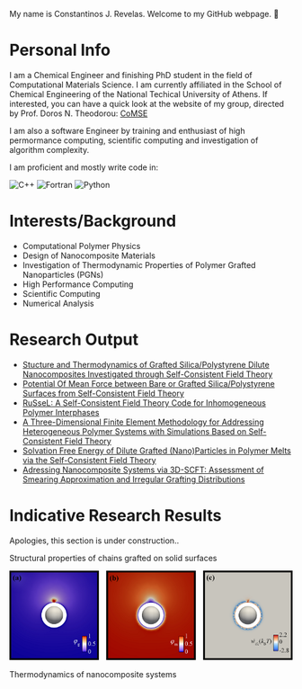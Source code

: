My name is Constantinos J. Revelas. Welcome to my GitHub webpage. 👋

# Personal Info
I am a Chemical Engineer and finishing PhD student in the field of Computational Materials Science.
I am currently affiliated in the School of Chemical Engineering of the National Techical University of Athens.
If interested, you can have a quick look at the website of my group, directed by Prof. Doros N. Theodorou: [CoMSE](https://comse.chemeng.ntua.gr/)

I am also a software Engineer by training and enthusiast of high permormance computing, scientific computing and investigation of
algorithm complexity.

I am proficient and mostly write code in:

![C++](https://img.shields.io/badge/c++-%2300599C.svg?style=for-the-badge&logo=c%2B%2B&logoColor=white)
![Fortran](https://img.shields.io/badge/Fortran-%23734F96.svg?style=for-the-badge&logo=fortran&logoColor=white)
![Python](https://img.shields.io/badge/python-3670A0?style=for-the-badge&logo=python&logoColor=ffdd54)

# Interests/Background
- Computational Polymer Physics
- Design of Nanocomposite Materials
- Investigation of Thermodynamic Properties of Polymer Grafted Nanoparticles (PGNs)
- High Performance Computing
- Scientific Computing
- Numerical Analysis

# Research Output
- [Stucture and Thermodynamics of Grafted Silica/Polystyrene Dilute Nanocomposites Investigated through Self-Consistent Field Theory](https://pubs.rsc.org/en/content/articlelanding/2021/sm/d1sm00078k)
- [Potential Of Mean Force between Bare or Grafted Silica/Polystyrene Surfaces from Self-Consistent Field Theory](https://www.mdpi.com/2073-4360/13/8/1197)
- [RuSseL: A Self-Consistent Field Theory Code for Inhomogeneous Polymer Interphases](https://www.mdpi.com/2079-3197/9/5/57)
- [A Three-Dimensional Finite Element Methodology for Addressing Heterogeneous Polymer Systems with Simulations Based on Self-Consistent Field Theory](https://aip.scitation.org/doi/abs/10.1063/5.0047729)
- [Solvation Free Energy of Dilute Grafted (Nano)Particles in Polymer Melts via the Self-Consistent Field Theory](https://pubs.acs.org/doi/pdf/10.1021/acs.jpcb.2c05306)
- [Adressing Nanocomposite Systems via 3D-SCFT: Assessment of Smearing Approximation and Irregular Grafting Distributions](https://pubs.acs.org/doi/10.1021/acs.macromol.2c02474)

# Indicative Research Results
Apologies, this section is under construction..

Structural properties of chains grafted on solid surfaces

![Field slice view](images/slice_and_clip.png "field_slice view")

Thermodynamics of nanocomposite systems
